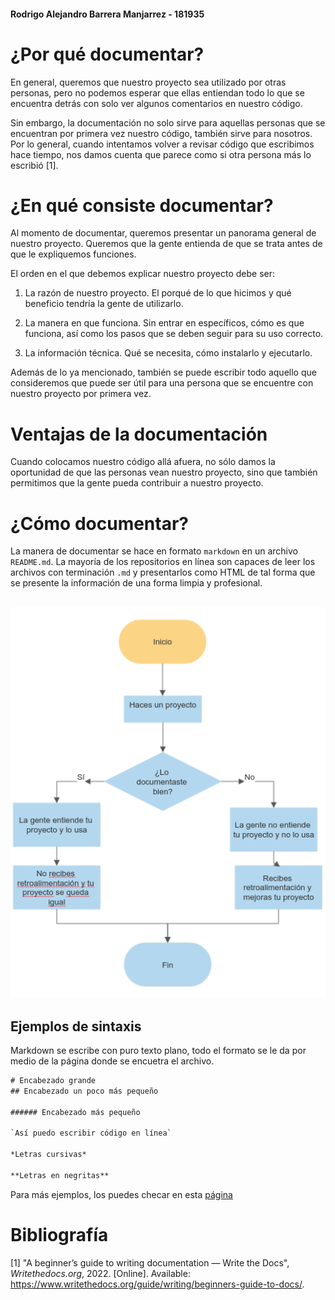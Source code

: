 #### Rodrigo Alejandro Barrera Manjarrez - 181935

# ¿Por qué documentar?

En general, queremos que nuestro proyecto sea utilizado por otras personas, pero no podemos esperar que ellas entiendan todo lo que se encuentra detrás con solo ver algunos comentarios en nuestro código. 

Sin embargo, la documentación no solo sirve para aquellas personas que se encuentran por primera vez nuestro código, también sirve para nosotros. Por lo general, cuando intentamos volver a revisar código que escribimos hace tiempo, nos damos cuenta que parece como si otra persona más lo escribió [1]. 

# ¿En qué consiste documentar?

Al momento de documentar,  queremos presentar un panorama general de nuestro proyecto. Queremos que la gente entienda de que se trata antes de que le expliquemos funciones. 

El orden en el que debemos explicar nuestro proyecto debe ser:

1. La razón de nuestro proyecto. El porqué de lo que hicimos y qué beneficio tendría la gente de utilizarlo. 

2. La manera en que funciona. Sin entrar en específicos, cómo es que funciona, así como los pasos que se deben seguir para su uso correcto. 

3. La información técnica. Qué se necesita, cómo instalarlo y ejecutarlo.

Además de lo ya mencionado, también se puede escribir  todo aquello que consideremos que puede ser útil para una persona que se encuentre con nuestro proyecto por primera vez. 

# Ventajas de la documentación

Cuando colocamos nuestro código allá afuera, no sólo damos la oportunidad de que las personas vean nuestro proyecto, sino que también permitimos que la gente pueda contribuir a nuestro proyecto. 

# ¿Cómo documentar?

La manera de documentar se hace en formato  `markdown` en un archivo `README.md`. La mayoría de los repositorios en línea son capaces de leer los archivos con terminación `.md` y presentarlos como  HTML de tal forma que se presente la información de una forma limpia y profesional. 

## ![diagrama](/images/DiagramaExamen.png)

## Ejemplos de sintaxis

Markdown se escribe con puro texto plano, todo el formato se le da por medio de la página donde se encuetra el archivo. 

```txt 
# Encabezado grande
## Encabezado un poco más pequeño

###### Encabezado más pequeño

`Así puedo escribir código en línea`

*Letras cursivas*

**Letras en negritas**
```

Para más ejemplos, los puedes checar en esta [página](https://www.markdownguide.org/basic-syntax/) 

# Bibliografía

[1] "A beginner’s guide to writing documentation — Write the Docs", *Writethedocs.org*, 2022. [Online]. Available: https://www.writethedocs.org/guide/writing/beginners-guide-to-docs/. 
